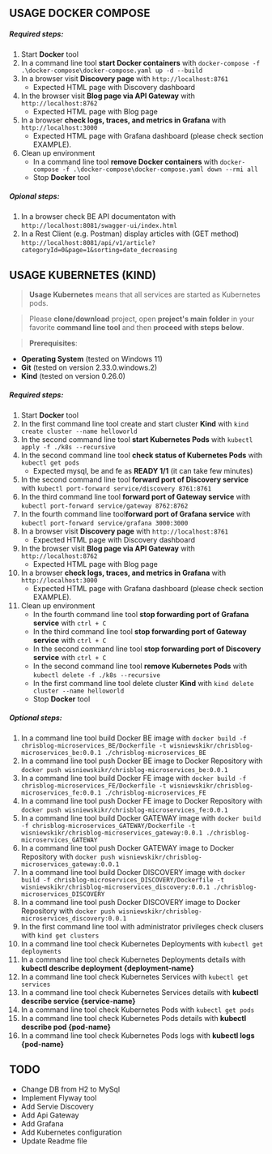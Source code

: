 USAGE DOCKER COMPOSE
--------------------

##### Required steps:
1. Start **Docker** tool
1. In a command line tool **start Docker containers** with `docker-compose -f .\docker-compose\docker-compose.yaml up -d --build`
1. In a browser visit **Discovery page** with `http://localhost:8761`
    * Expected HTML page with Discovery dashboard
1. In the browser visit **Blog page via API Gateway** with `http://localhost:8762`
    * Expected HTML page with Blog page
1. In a browser **check logs, traces, and metrics in Grafana** with `http://localhost:3000`
    * Expected HTML page with Grafana dashboard (please check section EXAMPLE).
1. Clean up environment
    * In a command line tool **remove Docker containers** with `docker-compose -f .\docker-compose\docker-compose.yaml down --rmi all`
    * Stop **Docker** tool

##### Opional steps:
1. In a browser check BE API documentaton with `http://localhost:8081/swagger-ui/index.html`
1. In a Rest Client (e.g. Postman) display articles with (GET method) `http://localhost:8081/api/v1/article?categoryId=0&page=1&sorting=date_decreasing`


USAGE KUBERNETES (KIND)
---------------------------

> **Usage Kubernetes** means that all services are started as Kubernetes pods. 

> Please **clone/download** project, open **project's main folder** in your favorite **command line tool** and then **proceed with steps below**.

> **Prerequisites**:  
* **Operating System** (tested on Windows 11)
* **Git** (tested on version 2.33.0.windows.2)
* **Kind** (tested on version 0.26.0)

##### Required steps:
1. Start **Docker** tool
1. In the first command line tool create and start cluster **Kind** with `kind create cluster --name helloworld`
1. In the second command line tool **start Kubernetes Pods** with `kubectl apply -f ./k8s --recursive`
1. In the second command line tool **check status of Kubernetes Pods** with `kubectl get pods`
   * Expected mysql, be and fe as **READY 1/1** (it can take few minutes)
1. In the second command line tool **forward port of Discovery service** with `kubectl port-forward service/discovery 8761:8761`
1. In the third command line tool **forward port of Gateway service** with `kubectl port-forward service/gateway 8762:8762`
1. In the fourth command line tool**forward port of Grafana service** with `kubectl port-forward service/grafana 3000:3000`
1. In a browser visit **Discovery page** with `http://localhost:8761`
    * Expected HTML page with Discovery dashboard
1. In the browser visit **Blog page via API Gateway** with `http://localhost:8762`
    * Expected HTML page with Blog page
1. In a browser **check logs, traces, and metrics in Grafana** with `http://localhost:3000`
    * Expected HTML page with Grafana dashboard (please check section EXAMPLE).
1. Clean up environment 
     * In the fourth command line tool **stop forwarding port of Grafana service** with `ctrl + C`
     * In the third command line tool **stop forwarding port of Gateway service** with `ctrl + C`
     * In the second command line tool **stop forwarding port of Discovery service** with `ctrl + C`
     * In the second command line tool **remove Kubernetes Pods** with `kubectl delete -f ./k8s --recursive`
     * In the first command line tool delete cluster **Kind** with `kind delete cluster --name helloworld`
     * Stop **Docker** tool

##### Optional steps:
1. In a command line tool build Docker BE image with `docker build -f chrisblog-microservices_BE/Dockerfile -t wisniewskikr/chrisblog-microservices_be:0.0.1 ./chrisblog-microservices_BE`
1. In a command line tool push Docker BE image to Docker Repository with `docker push wisniewskikr/chrisblog-microservices_be:0.0.1` 
1. In a command line tool build Docker FE image with `docker build -f chrisblog-microservices_FE/Dockerfile -t wisniewskikr/chrisblog-microservices_fe:0.0.1 ./chrisblog-microservices_FE`
1. In a command line tool push Docker FE image to Docker Repository with `docker push wisniewskikr/chrisblog-microservices_fe:0.0.1` 
1. In a command line tool build Docker GATEWAY image with `docker build -f chrisblog-microservices_GATEWAY/Dockerfile -t wisniewskikr/chrisblog-microservices_gateway:0.0.1 ./chrisblog-microservices_GATEWAY`
1. In a command line tool push Docker GATEWAY image to Docker Repository with `docker push wisniewskikr/chrisblog-microservices_gateway:0.0.1`
1. In a command line tool build Docker DISCOVERY image with `docker build -f chrisblog-microservices_DISCOVERY/Dockerfile -t wisniewskikr/chrisblog-microservices_discovery:0.0.1 ./chrisblog-microservices_DISCOVERY`
1. In a command line tool push Docker DISCOVERY image to Docker Repository with `docker push wisniewskikr/chrisblog-microservices_discovery:0.0.1`  
1. In the first command line tool with administrator privileges check clusers with `kind get clusters`
1. In a command line tool check Kubernetes Deployments with `kubectl get deployments`
1. In a command line tool check Kubernetes Deployments details with **kubectl describe deployment {deployment-name}**
1. In a command line tool check Kubernetes Services with `kubectl get services`
1. In a command line tool check Kubernetes Services details with **kubectl describe service {service-name}**
1. In a command line tool check Kubernetes Pods with `kubectl get pods`
1. In a command line tool check Kubernetes Pods details with **kubectl describe pod {pod-name}**
1. In a command line tool check Kubernetes Pods logs with **kubectl logs {pod-name}**


TODO
----

* Change DB from H2 to MySql
* Implement Flyway tool
* Add Servie Discovery
* Add Api Gateway
* Add Grafana
* Add Kubernetes configuration
* Update Readme file